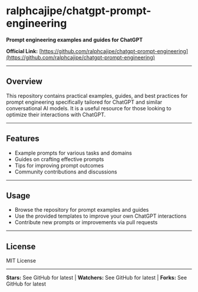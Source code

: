 # ralphcajipe/chatgpt-prompt-engineering

**Prompt engineering examples and guides for ChatGPT**

**Official Link:** [https://github.com/ralphcajipe/chatgpt-prompt-engineering](https://github.com/ralphcajipe/chatgpt-prompt-engineering)

---

## Overview
This repository contains practical examples, guides, and best practices for prompt engineering specifically tailored for ChatGPT and similar conversational AI models. It is a useful resource for those looking to optimize their interactions with ChatGPT.

---

## Features
- Example prompts for various tasks and domains
- Guides on crafting effective prompts
- Tips for improving prompt outcomes
- Community contributions and discussions

---

## Usage
- Browse the repository for prompt examples and guides
- Use the provided templates to improve your own ChatGPT interactions
- Contribute new prompts or improvements via pull requests

---

## License
MIT License

---

**Stars:** See GitHub for latest | **Watchers:** See GitHub for latest | **Forks:** See GitHub for latest 